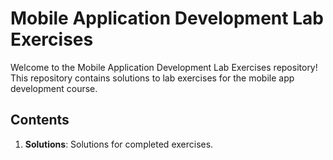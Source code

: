 # **Mobile Application Development Lab Exercises**

Welcome to the Mobile Application Development Lab Exercises repository! This repository contains solutions to lab exercises for the mobile app development course.

## **Contents**

1. **Solutions**: Solutions for completed exercises.

